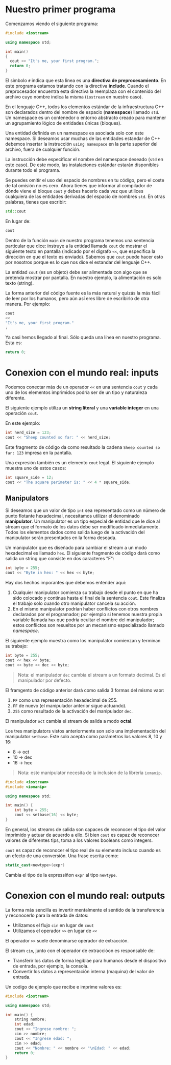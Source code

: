 # Nuestro primer programa
Comenzamos viendo el siguiente programa:
```cpp
#include <iostream>

using namespace std;

int main()
{
  cout << "It's me, your first program.";
  return 0;
}
``` 
El simbolo `#` indica que esta linea es una **directiva de preprocesamiento**. En este programa estamos tratando con la directiva **include**. Cuando el preprocesador encuentra esta directiva la reemplaza con el contenido del archivo cuyo nombre indica la misma (`iostream` en nuestro caso).

En el lenguaje C++, todos los elementos estándar de la infraestructura C++ son declarados dentro del nombre de espacio (**namespace**) llamado `std`. Un namespace es un contenedor o entorno abstracto creado para mantener un agrupamiento lógico de entidades únicas (bloques).

Una entidad definida en un namespace es asociada solo con este namespace. Si deseamos usar muchas de las entidades estandar de C++ debemos insertar la instrucción `using namespace` en la parte superior del archivo, fuera de cualquier función.

La instrucción debe especificar el nombre del namespace deseado (`std` en este caso). De este modo, las instalaciones estándar estarán disponibles durante todo el programa.

Se puedes omitir el uso del espacio de nombres en tu código, pero el coste de tal omisión no es cero. Ahora tienes que informar al compilador de dónde viene el bloque `cout` y debes hacerlo cada vez que utilices cualquiera de las entidades derivadas del espacio de nombres `std`. En otras palabras, tienes que escribir:
```cpp
std::cout
```

En lugar de: 
```cpp
cout
```

Dentro de la función `main` de nuestro programa tenemos una sentencia particular que dice: instruye a la entidad llamada `cout` de mostrar el siguiente texto en pantalla (indicado por el dígrafo `<<`, que especifica la dirección en que el texto es enviado). Sabemos que `cout` puede hacer esto por nosotros porque es lo que nos dice el estandar del lenguaje C++.

La entidad `cout` (es un objeto) debe ser alimentada con algo que se pretenda mostrar por pantalla. En nuestro ejemplo, la alimentación es solo texto (string).

La forma anterior del código fuente es la más natural y quizás la más fácil de leer por los humanos, pero aún así eres libre de escribirlo de otra manera. Por ejemplo:
```cpp
cout
<<
"It's me, your first program."
;
```

Ya casi hemos llegado al final. Sólo queda una línea en nuestro programa. Esta es:

```cpp
return 0;
```

# Conexion con el mundo real: inputs
Podemos conectar más de un operador `<<` en una sentencia `cout` y cada uno de los elementos imprimidos podría ser de un tipo y naturaleza diferente.

El siguiente ejemplo utiliza un **string literal** y una **variable integer** en una operación `cout`.

En este ejemplo:
```cpp
int herd_size = 123;
cout << "Sheep counted so far: " << herd_size;
```

Este fragmento de código da como resultado la cadena `Sheep counted so far: 123` impresa en la pantalla.

Una expresión también es un elemento `cout` legal. El siguiente ejemplo muestra uno de estos casos:
```cpp
int square_side = 12;
cout << "The square perimeter is: " << 4 * square_side;
```
## Manipulators
Si deseamos que un valor de tipo `int` sea representado como un número de punto flotante hexadecimal, necesitamos utilizar el denominado **manipulator**. Un manipulator es un tipo especial de entidad que le dice al stream que el formato de los datos debe ser modificado inmediatamente. Todos los elementos dados como salida luego de la activación del manipulator serán presentados en la forma deseada.

Un manipulator que es diseñado para cambiar el stream a un modo hexadecimal es llamado `hex`. El siguiente fragmento de código dará como salida un string que consiste en dos caracteres "F":
```cpp
int byte = 255;
cout << "Byte in hex: " << hex << byte;
```

Hay dos hechos imporantes que debemos entender aquí:

1. Cualquier manipulator comienza su trabajo desde el punto en que ha sido colocado y continua hasta el final de la sentencia `cout`. Este finaliza el trabajo solo cuando otro manipulator cancela su acción.
2. En el mismo manipulator podrían haber conflictos con otros nombres declarados por el programador; por ejemplo si tenemos nuestra propia variable llamada `hex` que podría ocultar el nombre del manipulador; estos conflictos son resueltos por un mecanismo especializado llamado *namespace*.

El siguiente ejemplo muestra como los manipulator comienzan y terminan su trabajo:
```cpp
int byte = 255;
cout << hex << byte;
cout << byte << dec << byte;
``` 
> Nota: el manipulador `dec` cambia el stream a un formato decimal. Es el manipulador por defecto.

El framgento de código anterior dará como salida 3 formas del mismo vaor:
1. `FF` como una representación hexadecimal de 255.
2. `FF` de nuevo (el manipulador anterior sigue actuando).
3. `255` como resultado de la activación del manipulador `dec`.

El manipulador `oct` cambia el stream de salida a modo **octal**.

Los tres manipulators vistos anteriormente son solo una implementación del manipulator `setbase`. Este solo acepta como parámetros los valores 8, 10 y 16:
* 8 -> oct
* 10 -> dec
* 16 -> hex

> Nota: este manipulator necesita de la inclusion de la librería `iomanip`.

```cpp
#include <iostream>
#include <iomanip>

using namespace std;

int main() {
	int byte = 255;
	cout << setbase(16) << byte;
}
```

En general, los streams de salida son capaces de reconocer el tipo del valor imprimido y actuar de acuerdo a ello. Si  bien `cout` es capaz de reconocer valores de diferentes tips, toma a los valores booleans como integers.

`cout` es capaz de reconocer el tipo real de su elemento incluso cuando es un efecto de una conversión. Una frase escrita como:
```cpp
static_cast<newtype>(expr)
```
Cambia el tipo de la expressiñon `expr` al tipo `newtype`.

# Conexion con el mundo real: outputs
La forma más sencilla es invertir mentalmente el sentido de la transferencia y reconocerlo para la entrada de datos:
* Utilizamos el flujo `cin` en lugar de `cout`
* Utilizamos el operador `>>` en lugar de `<<`

El operador `>>` suele denominarse operador de extracción.

El stream `cin`, junto con el operador de extraccióon es responsable de:
* Transferir los datos de forma legiblae para humanos desde el dispositivo de entrada, por ejemplo, la consola.
* Convertir los datos a representación interna (maquina) del valor de entrada.

Un codigo de ejemplo que recibe e imprime valores es:
```cpp
#include <iostream>

using namespace std;

int main() {
	string nombre;
	int edad;
	cout << "Ingrese nombre: ";
	cin >> nombre;
	cout << "Ingrese edad: ";
	cin >> edad;
	cout << "Nombre: " << nombre << "\nEdad: " << edad;
	return 0;
}
```

